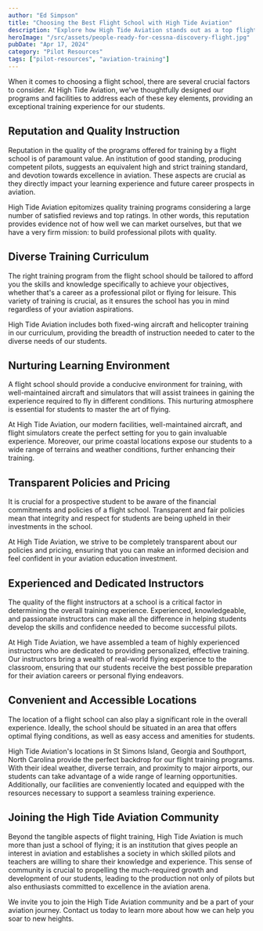 ```yaml
---
author: "Ed Simpson"
title: "Choosing the Best Flight School with High Tide Aviation"
description: "Explore how High Tide Aviation stands out as a top flight school, focusing on quality instruction, a diverse curriculum, and a supportive learning environment that caters to both aspiring professional pilots and aviation enthusiasts."
heroImage: "/src/assets/people-ready-for-cessna-discovery-flight.jpg"
pubDate: "Apr 17, 2024"
category: "Pilot Resources"
tags: ["pilot-resources", "aviation-training"]
---
```


When it comes to choosing a flight school, there are several crucial factors to consider. At High Tide Aviation, we've thoughtfully designed our programs and facilities to address each of these key elements, providing an exceptional training experience for our students.

## Reputation and Quality Instruction

Reputation in the quality of the programs offered for training by a flight school is of paramount value. An institution of good standing, producing competent pilots, suggests an equivalent high and strict training standard, and devotion towards excellence in aviation. These aspects are crucial as they directly impact your learning experience and future career prospects in aviation.

High Tide Aviation epitomizes quality training programs considering a large number of satisfied reviews and top ratings. In other words, this reputation provides evidence not of how well we can market ourselves, but that we have a very firm mission: to build professional pilots with quality.

## Diverse Training Curriculum

The right training program from the flight school should be tailored to afford you the skills and knowledge specifically to achieve your objectives, whether that's a career as a professional pilot or flying for leisure. This variety of training is crucial, as it ensures the school has you in mind regardless of your aviation aspirations.

High Tide Aviation includes both fixed-wing aircraft and helicopter training in our curriculum, providing the breadth of instruction needed to cater to the diverse needs of our students.

## Nurturing Learning Environment

A flight school should provide a conducive environment for training, with well-maintained aircraft and simulators that will assist trainees in gaining the experience required to fly in different conditions. This nurturing atmosphere is essential for students to master the art of flying.

At High Tide Aviation, our modern facilities, well-maintained aircraft, and flight simulators create the perfect setting for you to gain invaluable experience. Moreover, our prime coastal locations expose our students to a wide range of terrains and weather conditions, further enhancing their training.

## Transparent Policies and Pricing

It is crucial for a prospective student to be aware of the financial commitments and policies of a flight school. Transparent and fair policies mean that integrity and respect for students are being upheld in their investments in the school.

At High Tide Aviation, we strive to be completely transparent about our policies and pricing, ensuring that you can make an informed decision and feel confident in your aviation education investment.

## Experienced and Dedicated Instructors

The quality of the flight instructors at a school is a critical factor in determining the overall training experience. Experienced, knowledgeable, and passionate instructors can make all the difference in helping students develop the skills and confidence needed to become successful pilots.

At High Tide Aviation, we have assembled a team of highly experienced instructors who are dedicated to providing personalized, effective training. Our instructors bring a wealth of real-world flying experience to the classroom, ensuring that our students receive the best possible preparation for their aviation careers or personal flying endeavors.

## Convenient and Accessible Locations

The location of a flight school can also play a significant role in the overall experience. Ideally, the school should be situated in an area that offers optimal flying conditions, as well as easy access and amenities for students.

High Tide Aviation's locations in St Simons Island, Georgia and Southport, North Carolina provide the perfect backdrop for our flight training programs. With their ideal weather, diverse terrain, and proximity to major airports, our students can take advantage of a wide range of learning opportunities. Additionally, our facilities are conveniently located and equipped with the resources necessary to support a seamless training experience.

## Joining the High Tide Aviation Community

Beyond the tangible aspects of flight training, High Tide Aviation is much more than just a school of flying; it is an institution that gives people an interest in aviation and establishes a society in which skilled pilots and teachers are willing to share their knowledge and experience. This sense of community is crucial to propelling the much-required growth and development of our students, leading to the production not only of pilots but also enthusiasts committed to excellence in the aviation arena.

We invite you to join the High Tide Aviation community and be a part of your aviation journey. Contact us today to learn more about how we can help you soar to new heights.
